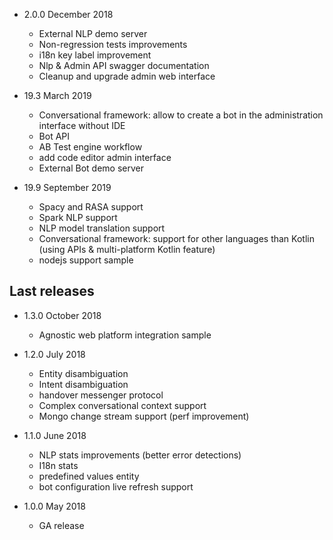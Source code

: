 - 2.0.0 December 2018
    - External NLP demo server
    - Non-regression tests improvements
    - i18n key label improvement
    - Nlp & Admin API swagger documentation          
    - Cleanup and upgrade admin web interface
    
- 19.3 March 2019
    - Conversational framework: allow to create a bot in the administration interface without IDE
    - Bot API 
    - AB Test engine workflow
    - add code editor admin interface
    - External Bot demo server        

- 19.9 September 2019  
    - Spacy and RASA support
    - Spark NLP support 
    - NLP model translation support       
    - Conversational framework: support for other languages than Kotlin (using APIs & multi-platform Kotlin feature)
    - nodejs support sample 
    
## Last releases    
    
    
- 1.3.0 October 2018    
    - Agnostic web platform integration sample 
    
- 1.2.0 July 2018
    - Entity disambiguation 
    - Intent disambiguation  
    - handover messenger protocol 
    - Complex conversational context support
    - Mongo change stream support (perf improvement)         
    
- 1.1.0 June 2018
    - NLP stats improvements (better error detections)
    - I18n stats
    - predefined values entity
    - bot configuration live refresh support 
    
- 1.0.0 May 2018
    - GA release




    
       